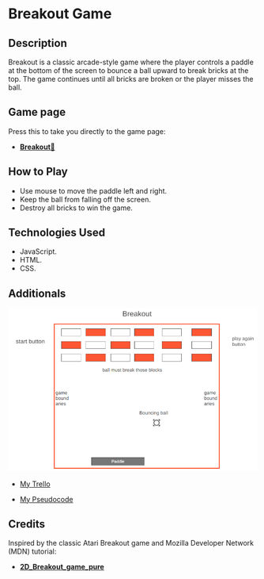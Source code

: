 # Breakout Game

## Description
Breakout is a classic arcade-style game where the player controls a paddle at the bottom of the screen to bounce a ball upward to break bricks at the top. The game continues until all bricks are broken or the player misses the ball.

## Game page
 Press this to take you directly to the game page:
 * **[Breakout💫](https://Breakout-score.surge.sh)**

## How to Play
- Use mouse to move the paddle left and right.
- Keep the ball from falling off the screen.
- Destroy all bricks to win the game.

## Technologies Used
- JavaScript.
- HTML.
- CSS.

## Additionals
![image](/assets/images/wireframe.PNG)

- [My Trello](https://trello.com/invite/b/686f1bf3b4ba30e9d1ace2d3/ATTI09bf4b0671472700b7d9f3038ba82ba2A1DC1336/my-trello-board)

- [My Pseudocode](https://docs.google.com/document/d/1vMOxECBFz5QpF5lYBSDcB8IEV6HAghOf1tPFkAsZsGg/edit?usp=sharing)

## Credits
Inspired by the classic Atari Breakout game and Mozilla Developer Network (MDN) tutorial:
* **[2D_Breakout_game_pure](https://developer.mozilla.org/en-US/docs/Games/Tutorials/2D_Breakout_game_pure_JavaScript)**

